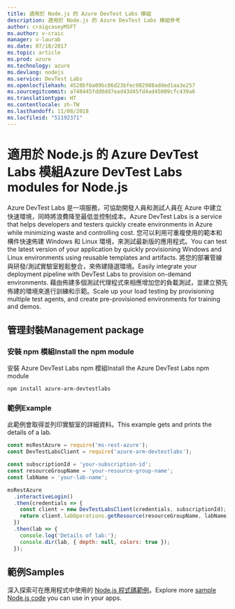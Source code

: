 ```yaml
---
title: 適用於 Node.js 的 Azure DevTest Labs 模組
description: 適用於 Node.js 的 Azure DevTest Labs 模組參考
author: craigcaseyMSFT
ms.author: v-craic
manager: v-laurab
ms.date: 07/18/2017
ms.topic: article
ms.prod: azure
ms.technology: azure
ms.devlang: nodejs
ms.service: DevTest Labs
ms.openlocfilehash: 4528bf6a09bc86d23bfec982988added1aa3e257
ms.sourcegitcommit: a748445fdd0dd7ead43d45fd4ad45009cfc439a6
ms.translationtype: HT
ms.contentlocale: zh-TW
ms.lasthandoff: 11/08/2018
ms.locfileid: "51192371"
---
```

# <a name="azure-devtest-labs-modules-for-nodejs"></a><span data-ttu-id="b1f38-103">適用於 Node.js 的 Azure DevTest Labs 模組</span><span class="sxs-lookup"><span data-stu-id="b1f38-103">Azure DevTest Labs modules for Node.js</span></span>

<span data-ttu-id="b1f38-104">Azure DevTest Labs 是一項服務，可協助開發人員和測試人員在 Azure 中建立快速環境，同時將浪費降至最低並控制成本。</span><span class="sxs-lookup"><span data-stu-id="b1f38-104">Azure DevTest Labs is a service that helps developers and testers quickly create environments in Azure while minimizing waste and controlling cost.</span></span> <span data-ttu-id="b1f38-105">您可以利用可重複使用的範本和構件快速佈建 Windows 和 Linux 環境，來測試最新版的應用程式。</span><span class="sxs-lookup"><span data-stu-id="b1f38-105">You can test the latest version of your application by quickly provisioning Windows and Linux environments using reusable templates and artifacts.</span></span> <span data-ttu-id="b1f38-106">將您的部署管線與研發/測試實驗室輕鬆整合，來佈建隨選環境。</span><span class="sxs-lookup"><span data-stu-id="b1f38-106">Easily integrate your deployment pipeline with DevTest Labs to provision on-demand environments.</span></span> <span data-ttu-id="b1f38-107">藉由佈建多個測試代理程式來相應增加您的負載測試，並建立預先佈建的環境來進行訓練和示範。</span><span class="sxs-lookup"><span data-stu-id="b1f38-107">Scale up your load testing by provisioning multiple test agents, and create pre-provisioned environments for training and demos.</span></span>

## <a name="management-package"></a><span data-ttu-id="b1f38-108">管理封裝</span><span class="sxs-lookup"><span data-stu-id="b1f38-108">Management package</span></span>

### <a name="install-the-npm-module"></a><span data-ttu-id="b1f38-109">安裝 npm 模組</span><span class="sxs-lookup"><span data-stu-id="b1f38-109">Install the npm module</span></span>

<span data-ttu-id="b1f38-110">安裝 Azure DevTest Labs npm 模組</span><span class="sxs-lookup"><span data-stu-id="b1f38-110">Install the Azure DevTest Labs npm module</span></span>

```bash
npm install azure-arm-devtestlabs
```

### <a name="example"></a><span data-ttu-id="b1f38-111">範例</span><span class="sxs-lookup"><span data-stu-id="b1f38-111">Example</span></span>

<span data-ttu-id="b1f38-112">此範例會取得並列印實驗室的詳細資料。</span><span class="sxs-lookup"><span data-stu-id="b1f38-112">This example gets and prints the details of a lab.</span></span>

```javascript
const msRestAzure = require('ms-rest-azure');
const DevTestLabsClient = require('azure-arm-devtestlabs');

const subscriptionId = 'your-subscription-id';
const resourceGroupName = 'your-resource-group-name';
const labName = 'your-lab-name';

msRestAzure
  .interactiveLogin()
  .then(credentials => {
    const client = new DevTestLabsClient(credentials, subscriptionId);
    return client.labOperations.getResource(resourceGroupName, labName);
  })
  .then(lab => {
    console.log('Details of lab:');
    console.dir(lab, { depth: null, colors: true });
  });
```

## <a name="samples"></a><span data-ttu-id="b1f38-113">範例</span><span class="sxs-lookup"><span data-stu-id="b1f38-113">Samples</span></span>

<span data-ttu-id="b1f38-114">深入探索可在應用程式中使用的 [Node.js 程式碼範例](https://azure.microsoft.com/resources/samples/?platform=nodejs)。</span><span class="sxs-lookup"><span data-stu-id="b1f38-114">Explore more [sample Node.js code](https://azure.microsoft.com/resources/samples/?platform=nodejs) you can use in your apps.</span></span>
